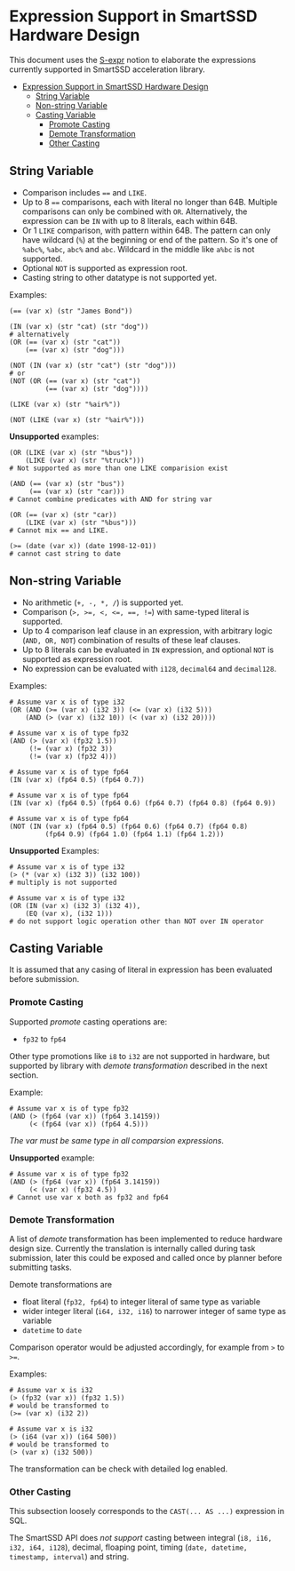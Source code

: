 # Expression Support in SmartSSD Hardware Design

This document uses the
[S-expr](expreval/README.md#s-expression)
notion to elaborate the expressions currently supported in SmartSSD acceleration library.

- [Expression Support in SmartSSD Hardware Design](#expression-support-in-smartssd-hardware-design)
  - [String Variable](#string-variable)
  - [Non-string Variable](#non-string-variable)
  - [Casting Variable](#casting-variable)
    - [Promote Casting](#promote-casting)
    - [Demote Transformation](#demote-transformation)
    - [Other Casting](#other-casting)

## String Variable

* Comparison includes `==` and `LIKE`.
* Up to 8 `==` comparisons, each with literal no longer than 64B.
  Multiple comparisons can only be combined with `OR`.
  Alternatively, the expression can be `IN` with up to 8 literals, each within 64B.
* Or 1 `LIKE` comparison, with pattern within 64B. The pattern can only have wildcard (`%`)
  at the beginning or end of the pattern. So it's one of `%abc%`, `%abc`, `abc%` and `abc`.
  Wildcard in the middle like `a%bc` is not supported.
* Optional `NOT` is supported as expression root.
* Casting string to other datatype is not supported yet.

Examples:
```
(== (var x) (str "James Bond"))

(IN (var x) (str "cat) (str "dog"))
# alternatively
(OR (== (var x) (str "cat"))
    (== (var x) (str "dog")))

(NOT (IN (var x) (str "cat") (str "dog")))
# or
(NOT (OR (== (var x) (str "cat"))
         (== (var x) (str "dog"))))

(LIKE (var x) (str "%air%"))

(NOT (LIKE (var x) (str "%air%")))
```

**Unsupported** examples:
```
(OR (LIKE (var x) (str "%bus"))
    (LIKE (var x) (str "%truck")))
# Not supported as more than one LIKE comparision exist

(AND (== (var x) (str "bus"))
     (== (var x) (str "car)))
# Cannot combine predicates with AND for string var

(OR (== (var x) (str "car))
    (LIKE (var x) (str "%bus")))
# Cannot mix == and LIKE.

(>= (date (var x)) (date 1998-12-01))
# cannot cast string to date
```

## Non-string Variable

* No arithmetic (`+, -, *, /`) is supported yet.
* Comparison (`>, >=, <, <=, ==, !=`) with same-typed literal is supported.
* Up to 4 comparison leaf clause in an expression, with arbitrary logic (`AND, OR, NOT`)
  combination of results of these leaf clauses.
* Up to 8 literals can be evaluated in `IN` expression, and optional `NOT` is supported as expression root.
* No expression can be evaluated with `i128`, `decimal64` and `decimal128`.
  
Examples:
```
# Assume var x is of type i32
(OR (AND (>= (var x) (i32 3)) (<= (var x) (i32 5)))
    (AND (> (var x) (i32 10)) (< (var x) (i32 20))))

# Assume var x is of type fp32
(AND (> (var x) (fp32 1.5))
     (!= (var x) (fp32 3))
     (!= (var x) (fp32 4)))

# Assume var x is of type fp64
(IN (var x) (fp64 0.5) (fp64 0.7))

# Assume var x is of type fp64
(IN (var x) (fp64 0.5) (fp64 0.6) (fp64 0.7) (fp64 0.8) (fp64 0.9))

# Assume var x is of type fp64
(NOT (IN (var x) (fp64 0.5) (fp64 0.6) (fp64 0.7) (fp64 0.8)
         (fp64 0.9) (fp64 1.0) (fp64 1.1) (fp64 1.2)))
```

**Unsupported** Examples:
```
# Assume var x is of type i32
(> (* (var x) (i32 3)) (i32 100))
# multiply is not supported

# Assume var x is of type i32
(OR (IN (var x) (i32 3) (i32 4)),
    (EQ (var x), (i32 1)))
# do not support logic operation other than NOT over IN operator
```

## Casting Variable

It is assumed that any casing of literal in expression has been evaluated before submission.

### Promote Casting

Supported *promote* casting operations are:
* `fp32` to `fp64`

Other type promotions like `i8` to `i32` are not supported in hardware, but supported by library
with *demote transformation* described in the next section.

Example:
```
# Assume var x is of type fp32
(AND (> (fp64 (var x)) (fp64 3.14159))
     (< (fp64 (var x)) (fp64 4.5)))
```

*The var must be same type in all comparsion expressions*.

**Unsupported** example:
```
# Assume var x is of type fp32
(AND (> (fp64 (var x)) (fp64 3.14159))
     (< (var x) (fp32 4.5))
# Cannot use var x both as fp32 and fp64
```

### Demote Transformation

A list of *demote* transformation has been implemented to reduce hardware design size.
Currently the translation is internally called during task submission,
later this could be exposed and called once by planner before submitting tasks.

Demote transformations are
* float literal (`fp32, fp64`) to integer literal of same type as variable
* wider integer literal (`i64, i32, i16`) to narrower integer of same type as variable
* `datetime` to `date`

Comparison operator would be adjusted accordingly, for example from `>` to `>=`.

Examples:
```
# Assume var x is i32
(> (fp32 (var x)) (fp32 1.5))
# would be transformed to
(>= (var x) (i32 2))

# Assume var x is i32
(> (i64 (var x)) (i64 500))
# would be transformed to
(> (var x) (i32 500))
```

The transformation can be check with detailed log enabled.

### Other Casting

This subsection loosely corresponds to the `CAST(... AS ...)` expression in SQL.

The SmartSSD API does *not support* casting between integral (`i8, i16, i32, i64, i128`), decimal,
floaping point, timing (`date, datetime, timestamp, interval`) and string.
